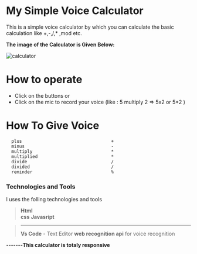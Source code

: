# My Simple Voice Calculator
This is a simple voice calculator by which you can calculate the basic calculation like +,-,/,* ,mod etc. 

**The image of the Calculator is Given Below:**

![calculator](https://user-images.githubusercontent.com/50637985/97834783-ac204900-1cfe-11eb-89bf-60f8385fa516.png)

# How to operate
  - Click on the buttons or 
  - Click on the mic to record your voice (like : 5 multiply 2 => 5x2 or 5*2 )

# How To Give Voice

      plus                                  +
      minus                                 -
      multiply                              *
      multiplied                            *
      divide                                /
      divided                               /
      reminder                              %

### Technologies and Tools
I uses the folling technologies and tools
 > **Html**       
 > **css**
 > **Javasript**
 
 >****
 >**Vs Code** - Text Editor
 >**web recognition api**  for voice recognition


-------**This calculator is totaly responsive**  
   
